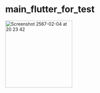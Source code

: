 # main_flutter_for_test
<img width="212" alt="Screenshot 2567-02-04 at 20 23 42" src="https://github.com/Breakfast34/main-flutter-for-test/assets/82320414/6e244c58-f365-46e7-9334-2b235829fd50">




